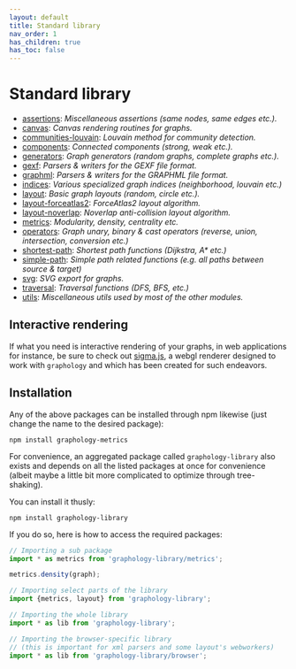 ```yaml
---
layout: default
title: Standard library
nav_order: 1
has_children: true
has_toc: false
---
```


# Standard library

* [assertions](./assertions): *Miscellaneous assertions (same nodes, same edges etc.).*
* [canvas](./canvas): *Canvas rendering routines for graphs.*
* [communities-louvain](./communities-louvain): *Louvain method for community detection.*
* [components](./components): *Connected components (strong, weak etc.).*
* [generators](./generators): *Graph generators (random graphs, complete graphs etc.).*
* [gexf](./gexf): *Parsers & writers for the GEXF file format.*
* [graphml](./graphml): *Parsers & writers for the GRAPHML file format.*
* [indices](./indices): *Various specialized graph indices (neighborhood, louvain etc.)*
* [layout](./layout): *Basic graph layouts (random, circle etc.).*
* [layout-forceatlas2](./layout-forceatlas2): *ForceAtlas2 layout algorithm.*
* [layout-noverlap](./layout-noverlap): *Noverlap anti-collision layout algorithm.*
* [metrics](./metrics): *Modularity, density, centrality etc.*
* [operators](./operators): *Graph unary, binary & cast operators (reverse, union, intersection, conversion etc.)*
* [shortest-path](./shortest-path): *Shortest path functions (Dijkstra, A&ast; etc.)*
* [simple-path](./simple-path): *Simple path related functions (e.g. all paths between source & target)*
* [svg](./svg): *SVG export for graphs.*
* [traversal](./traversal): *Traversal functions (DFS, BFS, etc.)*
* [utils](./utils): *Miscellaneous utils used by most of the other modules.*

## Interactive rendering

If what you need is interactive rendering of your graphs, in web applications for instance,
be sure to check out [sigma.js](https://www.sigmajs.org/), a webgl renderer
designed to work with `graphology` and which has been created for such endeavors.

## Installation

Any of the above packages can be installed through npm likewise (just change the name to
the desired package):

```
npm install graphology-metrics
```

For convenience, an aggregated package called `graphology-library` also exists
and depends on all the listed packages at once for convenience (albeit maybe
a little bit more complicated to optimize through tree-shaking).

You can install it thusly:

```
npm install graphology-library
```

If you do so, here is how to access the required packages:

```js
// Importing a sub package
import * as metrics from 'graphology-library/metrics';

metrics.density(graph);

// Importing select parts of the library
import {metrics, layout} from 'graphology-library';

// Importing the whole library
import * as lib from 'graphology-library';

// Importing the browser-specific library
// (this is important for xml parsers and some layout's webworkers)
import * as lib from 'graphology-library/browser';
```
